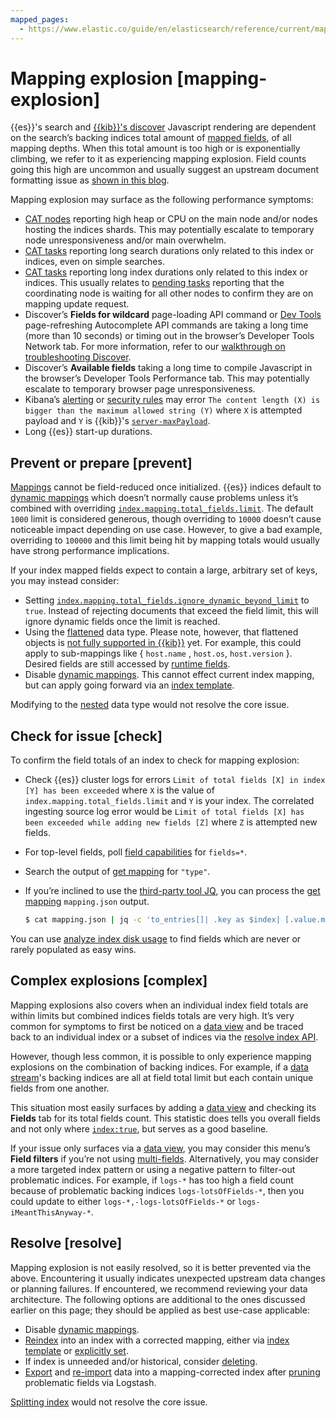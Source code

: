 ```yaml
---
mapped_pages:
  - https://www.elastic.co/guide/en/elasticsearch/reference/current/mapping-explosion.html
---
```


# Mapping explosion [mapping-explosion]

{{es}}'s search and [{{kib}}'s discover](../../explore-analyze/discover.md) Javascript rendering are dependent on the search’s backing indices total amount of [mapped fields](asciidocalypse://docs/elasticsearch/docs/reference/elasticsearch/mapping-reference/field-data-types.md), of all mapping depths. When this total amount is too high or is exponentially climbing, we refer to it as experiencing mapping explosion. Field counts going this high are uncommon and usually suggest an upstream document formatting issue as [shown in this blog](https://www.elastic.co/blog/found-crash-elasticsearch#mapping-explosion).

Mapping explosion may surface as the following performance symptoms:

* [CAT nodes](https://www.elastic.co/docs/api/doc/elasticsearch/operation/operation-cat-nodes) reporting high heap or CPU on the main node and/or nodes hosting the indices shards. This may potentially escalate to temporary node unresponsiveness and/or main overwhelm.
* [CAT tasks](https://www.elastic.co/docs/api/doc/elasticsearch/operation/operation-cat-tasks) reporting long search durations only related to this index or indices, even on simple searches.
* [CAT tasks](https://www.elastic.co/docs/api/doc/elasticsearch/operation/operation-cat-tasks) reporting long index durations only related to this index or indices. This usually relates to [pending tasks](https://www.elastic.co/docs/api/doc/elasticsearch/operation/operation-cluster-pending-tasks) reporting that the coordinating node is waiting for all other nodes to confirm they are on mapping update request.
* Discover’s **Fields for wildcard** page-loading API command or [Dev Tools](../../explore-analyze/query-filter/tools/console.md) page-refreshing Autocomplete API commands are taking a long time (more than 10 seconds) or timing out in the browser’s Developer Tools Network tab. For more information, refer to our [walkthrough on troubleshooting Discover](https://www.elastic.co/blog/troubleshooting-guide-common-issues-kibana-discover-load).
* Discover’s **Available fields** taking a long time to compile Javascript in the browser’s Developer Tools Performance tab. This may potentially escalate to temporary browser page unresponsiveness.
* Kibana’s [alerting](../../explore-analyze/alerts-cases/alerts.md) or [security rules](../../solutions/security/detect-and-alert.md) may error `The content length (X) is bigger than the maximum allowed string (Y)` where `X` is attempted payload and `Y` is {{kib}}'s [`server-maxPayload`](../../deploy-manage/deploy/self-managed/configure.md#server-maxPayload).
* Long {{es}} start-up durations.


## Prevent or prepare [prevent]

[Mappings](../../manage-data/data-store/mapping.md) cannot be field-reduced once initialized. {{es}} indices default to [dynamic mappings](../../manage-data/data-store/mapping.md) which doesn’t normally cause problems unless it’s combined with overriding [`index.mapping.total_fields.limit`](asciidocalypse://docs/elasticsearch/docs/reference/elasticsearch/index-settings/mapping-limit-settings.md). The default `1000` limit is considered generous, though overriding to `10000` doesn’t cause noticeable impact depending on use case. However, to give a bad example, overriding to `100000` and this limit being hit by mapping totals would usually have strong performance implications.

If your index mapped fields expect to contain a large, arbitrary set of keys, you may instead consider:

* Setting [`index.mapping.total_fields.ignore_dynamic_beyond_limit`](https://www.elastic.co/guide/en/elasticsearch/reference/current/mapping-settings-limit.html) to `true`. Instead of rejecting documents that exceed the field limit, this will ignore dynamic fields once the limit is reached.
* Using the [flattened](asciidocalypse://docs/elasticsearch/docs/reference/elasticsearch/mapping-reference/flattened.md) data type. Please note, however, that flattened objects is [not fully supported in {{kib}}](https://github.com/elastic/kibana/issues/25820) yet. For example, this could apply to sub-mappings like { `host.name` , `host.os`, `host.version` }. Desired fields are still accessed by [runtime fields](../../manage-data/data-store/mapping/define-runtime-fields-in-search-request.md).
* Disable [dynamic mappings](../../manage-data/data-store/mapping.md). This cannot effect current index mapping, but can apply going forward via an [index template](../../manage-data/data-store/templates.md).

Modifying to the [nested](asciidocalypse://docs/elasticsearch/docs/reference/elasticsearch/mapping-reference/nested.md) data type would not resolve the core issue.


## Check for issue [check]

To confirm the field totals of an index to check for mapping explosion:

* Check {{es}} cluster logs for errors `Limit of total fields [X] in index [Y] has been exceeded` where `X` is the value of  `index.mapping.total_fields.limit` and `Y` is your index. The correlated ingesting source log error would be `Limit of total fields [X] has been exceeded while adding new fields [Z]` where `Z` is attempted new fields.
* For top-level fields, poll [field capabilities](https://www.elastic.co/docs/api/doc/elasticsearch/operation/operation-field-caps) for `fields=*`.
* Search the output of [get mapping](../../manage-data/data-store/mapping.md) for `"type"`.
* If you’re inclined to use the [third-party tool JQ](https://stedolan.github.io/jq), you can process the [get mapping](../../manage-data/data-store/mapping.md) `mapping.json` output.

    ```sh
    $ cat mapping.json | jq -c 'to_entries[]| .key as $index| [.value.mappings| to_entries[]|select(.key=="properties") | {(.key):([.value|..|.type?|select(.!=null)]|length)}]| map(to_entries)| flatten| from_entries| ([to_entries[].value]|add)| {index: $index, field_count: .}'
    ```


You can use [analyze index disk usage](https://www.elastic.co/docs/api/doc/elasticsearch/operation/operation-indices-disk-usage) to find fields which are never or rarely populated as easy wins.


## Complex explosions [complex]

Mapping explosions also covers when an individual index field totals are within limits but combined indices fields totals are very high. It’s very common for symptoms to first be noticed on a [data view](../../explore-analyze/find-and-organize/data-views.md) and be traced back to an individual index or a subset of indices via the [resolve index API](https://www.elastic.co/docs/api/doc/elasticsearch/operation/operation-indices-resolve-index).

However, though less common, it is possible to only experience mapping explosions on the combination of backing indices. For example, if a [data stream](../../manage-data/data-store/index-types/data-streams.md)'s backing indices are all at field total limit but each contain unique fields from one another.

This situation most easily surfaces by adding a [data view](../../explore-analyze/find-and-organize/data-views.md) and checking its **Fields** tab for its total fields count. This statistic does tells you overall fields and not only where [`index:true`](asciidocalypse://docs/elasticsearch/docs/reference/elasticsearch/mapping-reference/mapping-index.md), but serves as a good baseline.

If your issue only surfaces via a [data view](../../explore-analyze/find-and-organize/data-views.md), you may consider this menu’s **Field filters** if you’re not using [multi-fields](https://www.elastic.co/guide/en/elasticsearch/reference/current/mapping-types.html). Alternatively, you may consider a more targeted index pattern or using a negative pattern to filter-out problematic indices. For example, if `logs-*` has too high a field count because of problematic backing indices `logs-lotsOfFields-*`, then you could update to either `logs-*,-logs-lotsOfFields-*` or `logs-iMeantThisAnyway-*`.


## Resolve [resolve]

Mapping explosion is not easily resolved, so it is better prevented via the above. Encountering it usually indicates unexpected upstream data changes or planning failures. If encountered, we recommend reviewing your data architecture. The following options are additional to the ones discussed earlier on this page; they should be applied as best use-case applicable:

* Disable [dynamic mappings](../../manage-data/data-store/mapping.md).
* [Reindex](https://www.elastic.co/docs/api/doc/elasticsearch/operation/operation-reindex) into an index with a corrected mapping, either via [index template](../../manage-data/data-store/templates.md) or [explicitly set](../../manage-data/data-store/mapping.md).
* If index is unneeded and/or historical, consider [deleting](https://www.elastic.co/docs/api/doc/elasticsearch/operation/operation-indices-delete).
* [Export](asciidocalypse://docs/logstash/docs/reference/ingestion-tools/logstash/plugins-inputs-elasticsearch.md) and [re-import](asciidocalypse://docs/logstash/docs/reference/ingestion-tools/logstash/plugins-outputs-elasticsearch.md) data into a mapping-corrected index after [pruning](asciidocalypse://docs/logstash/docs/reference/ingestion-tools/logstash/plugins-filters-prune.md) problematic fields via Logstash.

[Splitting index](https://www.elastic.co/docs/api/doc/elasticsearch/operation/operation-indices-split) would not resolve the core issue.
